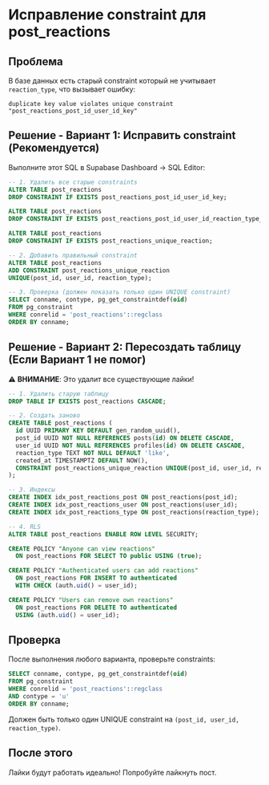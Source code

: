 # Исправление constraint для post_reactions

## Проблема
В базе данных есть старый constraint который не учитывает `reaction_type`, что вызывает ошибку:
```
duplicate key value violates unique constraint "post_reactions_post_id_user_id_key"
```

## Решение - Вариант 1: Исправить constraint (Рекомендуется)

Выполните этот SQL в Supabase Dashboard → SQL Editor:

```sql
-- 1. Удалить все старые constraints
ALTER TABLE post_reactions 
DROP CONSTRAINT IF EXISTS post_reactions_post_id_user_id_key;

ALTER TABLE post_reactions 
DROP CONSTRAINT IF EXISTS post_reactions_post_id_user_id_reaction_type_key;

ALTER TABLE post_reactions 
DROP CONSTRAINT IF EXISTS post_reactions_unique_reaction;

-- 2. Добавить правильный constraint
ALTER TABLE post_reactions 
ADD CONSTRAINT post_reactions_unique_reaction 
UNIQUE(post_id, user_id, reaction_type);

-- 3. Проверка (должен показать только один UNIQUE constraint)
SELECT conname, contype, pg_get_constraintdef(oid) 
FROM pg_constraint 
WHERE conrelid = 'post_reactions'::regclass
ORDER BY conname;
```

## Решение - Вариант 2: Пересоздать таблицу (Если Вариант 1 не помог)

⚠️ **ВНИМАНИЕ**: Это удалит все существующие лайки!

```sql
-- 1. Удалить старую таблицу
DROP TABLE IF EXISTS post_reactions CASCADE;

-- 2. Создать заново
CREATE TABLE post_reactions (
  id UUID PRIMARY KEY DEFAULT gen_random_uuid(),
  post_id UUID NOT NULL REFERENCES posts(id) ON DELETE CASCADE,
  user_id UUID NOT NULL REFERENCES profiles(id) ON DELETE CASCADE,
  reaction_type TEXT NOT NULL DEFAULT 'like',
  created_at TIMESTAMPTZ DEFAULT NOW(),
  CONSTRAINT post_reactions_unique_reaction UNIQUE(post_id, user_id, reaction_type)
);

-- 3. Индексы
CREATE INDEX idx_post_reactions_post ON post_reactions(post_id);
CREATE INDEX idx_post_reactions_user ON post_reactions(user_id);
CREATE INDEX idx_post_reactions_type ON post_reactions(reaction_type);

-- 4. RLS
ALTER TABLE post_reactions ENABLE ROW LEVEL SECURITY;

CREATE POLICY "Anyone can view reactions"
  ON post_reactions FOR SELECT TO public USING (true);

CREATE POLICY "Authenticated users can add reactions"
  ON post_reactions FOR INSERT TO authenticated
  WITH CHECK (auth.uid() = user_id);

CREATE POLICY "Users can remove own reactions"
  ON post_reactions FOR DELETE TO authenticated
  USING (auth.uid() = user_id);
```

## Проверка

После выполнения любого варианта, проверьте constraints:

```sql
SELECT conname, contype, pg_get_constraintdef(oid) 
FROM pg_constraint 
WHERE conrelid = 'post_reactions'::regclass
AND contype = 'u'
ORDER BY conname;
```

Должен быть только один UNIQUE constraint на `(post_id, user_id, reaction_type)`.

## После этого

Лайки будут работать идеально! Попробуйте лайкнуть пост.
